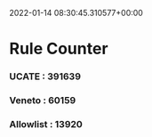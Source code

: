 2022-01-14 08:30:45.310577+00:00
# Rule Counter 
 ### UCATE : 391639

 ### Veneto : 60159

 ### Allowlist : 13920
